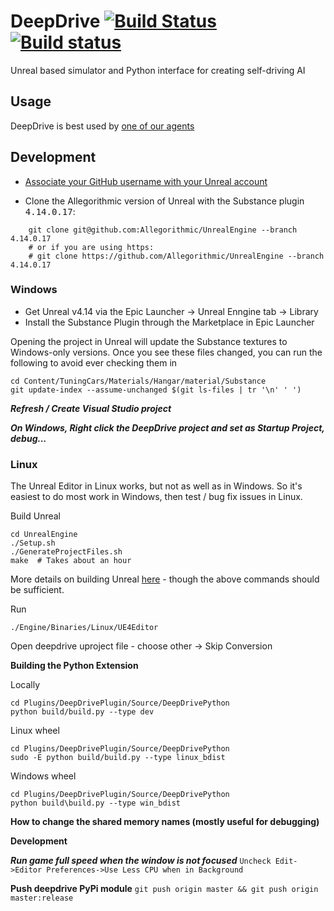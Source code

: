 # DeepDrive [![Build Status](https://travis-ci.com/crizCraig/deepdrive-beta.svg?token=hcA6yn9X8yYZspyyCMpp&branch=release)](https://travis-ci.com/crizCraig/deepdrive-beta) [![Build status](https://ci.appveyor.com/api/projects/status/s7jbcjbxlq3vetw5?svg=true)](https://ci.appveyor.com/project/crizCraig/deepdrive-beta)


Unreal based simulator and Python interface for creating self-driving AI


## Usage

DeepDrive is best used by [one of our agents](https://github.com/deepdrive/deepdrive-agents)

## Development

- [Associate your GitHub username with your Unreal account](https://www.unrealengine.com/en-US/ue4-on-github)

- Clone the Allegorithmic version of Unreal with the Substance plugin <kbd>4.14.0.17</kbd>:
```
    git clone git@github.com:Allegorithmic/UnrealEngine --branch 4.14.0.17
    # or if you are using https: 
    # git clone https://github.com/Allegorithmic/UnrealEngine --branch 4.14.0.17
```

### Windows

- Get Unreal v4.14 via the Epic Launcher -> Unreal Enngine tab -> Library
- Install the Substance Plugin through the Marketplace in Epic Launcher

Opening the project in Unreal will update the Substance textures to Windows-only versions. 
Once you see these files changed, you can run the following to avoid ever checking them in
```
cd Content/TuningCars/Materials/Hangar/material/Substance
git update-index --assume-unchanged $(git ls-files | tr '\n' ' ')
```

***Refresh / Create Visual Studio project***

***On Windows, Right click the DeepDrive project and set as Startup Project, debug...***

### Linux

The Unreal Editor in Linux works, but not as well as in Windows. So it's easiest to do most work in Windows, then test / bug fix issues in Linux.

Build Unreal

```
cd UnrealEngine
./Setup.sh
./GenerateProjectFiles.sh
make  # Takes about an hour
```

More details on building Unreal [here](https://wiki.unrealengine.com/Building_On_Linux) - though the above commands should be sufficient.

Run 
```
./Engine/Binaries/Linux/UE4Editor
```

Open deepdrive uproject file - choose other -> Skip Conversion

**Building the Python Extension**

Locally
```
cd Plugins/DeepDrivePlugin/Source/DeepDrivePython
python build/build.py --type dev
```

Linux wheel
```
cd Plugins/DeepDrivePlugin/Source/DeepDrivePython
sudo -E python build/build.py --type linux_bdist
```

Windows wheel
```
cd Plugins/DeepDrivePlugin/Source/DeepDrivePython
python build\build.py --type win_bdist
```


**How to change the shared memory names (mostly useful for debugging)**

**Development**

***Run game full speed when the window is not focused***
```Uncheck Edit->Editor Preferences->Use Less CPU when in Background```

**Push deepdrive PyPi module**
`git push origin master && git push origin master:release`


